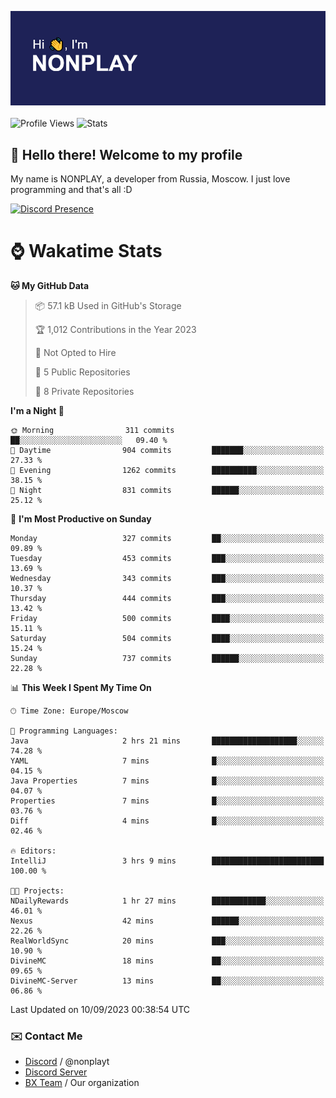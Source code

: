 ![Discord Presence](./header.png)
<br></br>
![Profile Views](https://komarev.com/ghpvc/?username=NONPLAYT&color=blue&style=for-the-badge)
![Stats](https://img.shields.io/badge/0%25-OPTIMIZED-orange?style=for-the-badge)


## :wave: Hello there! Welcome to my profile

My name is NONPLAY, a developer from Russia, Moscow. I just love programming and that's all :D

[![Discord Presence](https://lanyard.cnrad.dev/api/597087584090587177?showDisplayName=true)](https://discord.com/users/597087584090587177) 

# ⌚ Wakatime Stats

<!--START_SECTION:waka-->
**🐱 My GitHub Data** 

> 📦 57.1 kB Used in GitHub's Storage 
 > 
> 🏆 1,012 Contributions in the Year 2023
 > 
> 🚫 Not Opted to Hire
 > 
> 📜 5 Public Repositories 
 > 
> 🔑 8 Private Repositories 
 > 
**I'm a Night 🦉** 

```text
🌞 Morning                311 commits         ██░░░░░░░░░░░░░░░░░░░░░░░   09.40 % 
🌆 Daytime                904 commits         ███████░░░░░░░░░░░░░░░░░░   27.33 % 
🌃 Evening                1262 commits        ██████████░░░░░░░░░░░░░░░   38.15 % 
🌙 Night                  831 commits         ██████░░░░░░░░░░░░░░░░░░░   25.12 % 
```
📅 **I'm Most Productive on Sunday** 

```text
Monday                   327 commits         ██░░░░░░░░░░░░░░░░░░░░░░░   09.89 % 
Tuesday                  453 commits         ███░░░░░░░░░░░░░░░░░░░░░░   13.69 % 
Wednesday                343 commits         ███░░░░░░░░░░░░░░░░░░░░░░   10.37 % 
Thursday                 444 commits         ███░░░░░░░░░░░░░░░░░░░░░░   13.42 % 
Friday                   500 commits         ████░░░░░░░░░░░░░░░░░░░░░   15.11 % 
Saturday                 504 commits         ████░░░░░░░░░░░░░░░░░░░░░   15.24 % 
Sunday                   737 commits         ██████░░░░░░░░░░░░░░░░░░░   22.28 % 
```


📊 **This Week I Spent My Time On** 

```text
🕑︎ Time Zone: Europe/Moscow

💬 Programming Languages: 
Java                     2 hrs 21 mins       ███████████████████░░░░░░   74.28 % 
YAML                     7 mins              █░░░░░░░░░░░░░░░░░░░░░░░░   04.15 % 
Java Properties          7 mins              █░░░░░░░░░░░░░░░░░░░░░░░░   04.07 % 
Properties               7 mins              █░░░░░░░░░░░░░░░░░░░░░░░░   03.76 % 
Diff                     4 mins              █░░░░░░░░░░░░░░░░░░░░░░░░   02.46 % 

🔥 Editors: 
IntelliJ                 3 hrs 9 mins        █████████████████████████   100.00 % 

🐱‍💻 Projects: 
NDailyRewards            1 hr 27 mins        ████████████░░░░░░░░░░░░░   46.01 % 
Nexus                    42 mins             ██████░░░░░░░░░░░░░░░░░░░   22.26 % 
RealWorldSync            20 mins             ███░░░░░░░░░░░░░░░░░░░░░░   10.90 % 
DivineMC                 18 mins             ██░░░░░░░░░░░░░░░░░░░░░░░   09.65 % 
DivineMC-Server          13 mins             ██░░░░░░░░░░░░░░░░░░░░░░░   06.86 % 
```


 Last Updated on 10/09/2023 00:38:54 UTC
<!--END_SECTION:waka-->

### ✉️ Contact Me

- [Discord](https://discord.com/users/597087584090587177) / @nonplayt
- [Discord Server](https://discord.gg/p7cxhw7E2M)
- [BX Team](https://github.com/BX-Team) / Our organization
